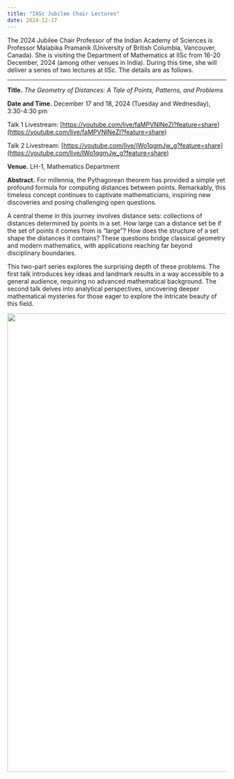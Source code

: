 ```yaml
---
title: "IASc Jubilee Chair Lectures"
date: 2024-12-17
---
```


The 2024 Jubilee Chair Professor of the Indian Academy of Sciences is Professor Malabika Pramanik (University of British Columbia, Vancouver, Canada).
She is visiting the Department of Mathematics at IISc from 16-20 December, 2024 (among other venues in India).
During this time, she will deliver a series of two lectures at IISc. The details are as follows.

---

__Title.__ _The Geometry of Distances: A Tale of Points, Patterns, and Problems_

__Date and Time.__ December 17 and 18, 2024 (Tuesday and Wednesday), 3:30-4:30 pm

Talk 1 Livestream: [https://youtube.com/live/faMPVNlNeZI?feature=share](https://youtube.com/live/faMPVNlNeZI?feature=share)

Talk 2 Livestream: [https://youtube.com/live/IWo1qgmJw_g?feature=share](https://youtube.com/live/IWo1qgmJw_g?feature=share)

__Venue.__ LH-1, Mathematics Department

__Abstract.__ For millennia, the Pythagorean theorem has provided a simple yet profound formula for computing distances between points. Remarkably, this timeless concept continues to captivate mathematicians, inspiring new discoveries and posing challenging open questions.

A central theme in this journey involves distance sets: collections of distances determined by points in a set. How large can a distance set be if the set of points it comes from is “large”? How does the structure of a set shape the distances it contains? These questions bridge classical geometry and modern mathematics, with applications reaching far beyond disciplinary boundaries.

This two-part series explores the surprising depth of these problems. The first talk introduces key ideas and landmark results in a way accessible to a general audience, requiring no advanced mathematical background. The second talk delves into analytical perspectives, uncovering deeper mathematical mysteries for those eager to explore the intricate beauty of this field.

<img src="{{site.baseurl}}/images/2024-12-Pramanik-poster.png" width="1050" alt=""/>
